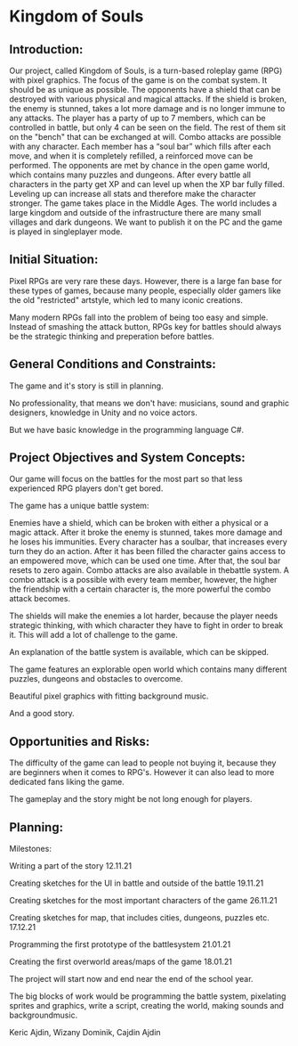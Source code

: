 # Kingdom of Souls

## Introduction:

Our project, called Kingdom of Souls, is a turn-based roleplay game (RPG) with pixel graphics. The focus of the game is on the combat system. It should be as unique as possible. The opponents have a shield that can be destroyed with various physical and magical attacks. If the shield is broken, the enemy is stunned, takes a lot more damage and is no longer immune to any attacks. The player has a party of up to 7 members, which can be controlled in battle, but only 4 can be seen on the field. The rest of them sit on the "bench" that can be exchanged at will. Combo attacks are possible with any character. Each member has a “soul bar” which fills after each move, and when it is completely refilled, a reinforced move can be performed. The opponents are met by chance in the open game world, which contains many puzzles and dungeons. After every battle all characters in the party get XP and can level up when the XP bar fully filled. Leveling up can increase all stats and therefore make the character stronger. The game takes place in the Middle Ages. The world includes a large kingdom and outside of the infrastructure there are many small villages and dark dungeons. We want to publish it on the PC and the game is played in singleplayer mode.

## Initial Situation:

Pixel RPGs are very rare these days. However, there is a large fan base for these types of games, because many people, especially older gamers like the old "restricted" artstyle, which led to many iconic creations. 


Many modern RPGs fall into the problem of being too easy and simple. Instead of smashing the attack button, RPGs key for battles should always be the strategic thinking and preperation before battles. 

## General Conditions and Constraints:

The game and it's story is still in planning.

No professionality, that means we don't have: musicians, sound and graphic designers, knowledge in Unity and no voice actors. 

But we have basic knowledge in the programming language C#.

## Project Objectives and System Concepts:

Our game will focus on the battles for the most part so that less experienced RPG players don't get bored.

The game has a unique battle system: 

Enemies have a shield, which can be broken with either a physical or a magic attack. After it broke the enemy is stunned, takes more damage and he loses his immunities.
Every character has a soulbar, that increases every turn they do an action. After it has been filled the character gains access to an empowered move, which can be used one time. After that, the soul bar resets to zero again.
Combo attacks are also available in thebattle system. A combo attack is a possible with every team member, however, the higher the friendship with a certain character is, the more powerful the combo attack becomes.

The shields will make the enemies a lot harder, because the player needs strategic thinking, with which character they have to fight in order to break it. This will add a lot of challenge to the game.

An explanation of the battle system is available, which can be skipped.

The game features an explorable open world which contains many different puzzles, dungeons and obstacles to overcome.

Beautiful pixel graphics with fitting background music.

And a good story.

## Opportunities and Risks:

The difficulty of the game can lead to people not buying it, because they are beginners when it comes to RPG's. However it can also lead to more dedicated fans liking the game.

The gameplay and the story might be not long enough for players.

## Planning:

Milestones:

Writing a part of the story 12.11.21

Creating sketches for the UI in battle and outside of the battle 19.11.21

Creating sketches for the most important characters of the game 26.11.21

Creating sketches for map, that includes cities, dungeons, puzzles etc. 17.12.21

Programming the first prototype of the battlesystem 21.01.21

Creating the first overworld areas/maps of the game 18.01.21 

The project will start now and end near the end of the school year.

The big blocks of work would be programming the battle system, pixelating sprites and graphics, write a script, creating the world, making sounds and backgroundmusic.

Keric Ajdin, Wizany Dominik, Cajdin Ajdin
